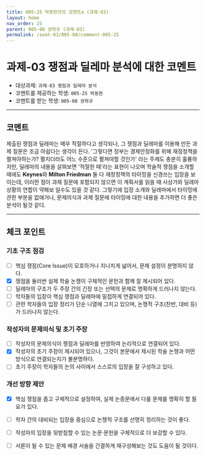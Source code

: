 ```yaml
---
title: 005-25 박동현의의 코멘트a (과제-03) 
layout: home
nav_order: 25
parent: 005-08 권혁규 (과제-03)
permalink: /asmt-03/005-08/comment-005-25
---
```


# 과제-03 쟁점과 딜레마 분석에 대한 코멘트

- 대상과제: `과제-03 쟁점과 딜레마 분석`
- 코멘트를 제공하는 학생: `005-25 박동현` 
- 코멘트를 받는 학생: `005-08 권혁규` 

---

## 코멘트

제출된 쟁점과 딜레마는 매우 적절하다고 생각되나, 그 쟁점과 딜레마를 이용해 만든 과제 질문은 조금 아쉽다는 생각이 든다. '그렇다면 정부는 경제안정화를 위해 재정정책을 펼쳐야하는가? 펼치더라도 어느 수준으로 펼쳐야할 것인가' 라는 주제도 충분히 훌륭하지만, 딜레마의 내용을 살펴보면 '적절한 때'라는 표현이 나오며 학술적 쟁점을 소개할 때에도 **Keynes**와 **Milton Friedman** 둘 다 재정정책의 타이밍을 신경쓰는 입장을 보이는데, 이러한 점이 과제 질문에 포함되지 않으면 이 계획서를 읽을 때 사상가와 딜레마 상황의 연합이 약해보 일수도 있을 것 같다. 그렇기에 입장 소개와 딜레마에서 타이밍에 관한 부분을 없애거나, 문제의식과 과제 질문에 타이밍에 대한 내용을 추가하면 더 좋은 분석이 될것 같다.

---

## 체크 포인트

### **기초 구조 점검**
- [ ] 핵심 쟁점(Core Issue)이 모호하거나 지나치게 넓어서, 문제 설정이 분명하지 않다.
- [x] 쟁점을 둘러싼 실제 학술 논쟁이 구체적인 문헌과 함께 잘 제시되어 있다.
- [ ] 딜레마의 구조가 두 주장 간의 긴장 또는 선택의 문제로 명확하게 드러나지 않는다.
- [ ] 학자들의 입장이 핵심 쟁점과 딜레마에 밀접하게 연결되어 있다.
- [ ] 관련 학자들의 입장 정리가 단순 나열에 그치고 있으며, 논쟁적 구조(찬반, 대비 등)가 드러나지 않는다.

### **작성자의 문제의식 및 초기 주장**
- [ ] 작성자의 문제의식이 쟁점과 딜레마를 반영하여 논리적으로 연결되어 있다.
- [x] 작성자의 초기 주장이 제시되어 있으나, 그것이 본문에서 제시된 학술 논쟁과 어떤 방식으로 연결되는지가 불분명하다.
- [ ] 초기 주장이 학자들의 논의 사이에서 스스로의 입장을 잘 구성하고 있다.

### **개선 방향 제안**
- [x] 핵심 쟁점을 좁고 구체적으로 설정하여, 실제 논증문에서 다룰 문제를 명확히 할 필요가 있다.
- [ ] 학자 간의 대비되는 입장을 중심으로 논쟁적 구조를 선명히 정리하는 것이 좋다.
- [ ] 작성자의 입장을 뒷받침할 수 있는 논문·문헌을 구체적으로 더 보강할 수 있다.
- [ ] 서론이 될 수 있는 문제 배경 서술을 간결하게 재구성해보는 것도 도움이 될 것이다.

